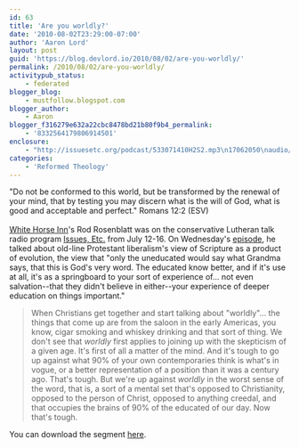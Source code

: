 ```yaml
---
id: 63
title: 'Are you worldly?'
date: '2010-08-02T23:29:00-07:00'
author: 'Aaron Lord'
layout: post
guid: 'https://blog.devlord.io/2010/08/02/are-you-worldly/'
permalink: /2010/08/02/are-you-worldly/
activitypub_status:
    - federated
blogger_blog:
    - mustfollow.blogspot.com
blogger_author:
    - Aaron
blogger_f316279e632a22cbc8478bd21b80f9b4_permalink:
    - '8332564179806914501'
enclosure:
    - "http://issuesetc.org/podcast/533071410H2S2.mp3\n17062050\naudio/mpeg\n"
categories:
    - 'Reformed Theology'
---
```


"Do not be conformed to this world, but be transformed by the renewal of your mind, that by testing you may discern what is the will of God, what is good and acceptable and perfect." Romans 12:2 (ESV)<br /><br /><a href="http://www.whitehorseinn.org/">White Horse Inn</a>'s Rod Rosenblatt was on the conservative Lutheran talk radio program <a href="http://issuesetc.org/">Issues, Etc.</a> from July 12-16.  On Wednesday's <a href="http://issuesetc.org/podcast/533071410H2S2.mp3">episode</a>, he talked about old-line Protestant liberalism's view of Scripture as a product of evolution, the view that "only the uneducated would say what Grandma says, that this is God's very word. The educated know better, and if it's use at all, it's as a springboard to your sort of experience of... not even salvation--that they didn't believe in either--your experience of deeper education on things important."<blockquote>When Christians get together and start talking about "worldly"... the things that come up are from the saloon in the early Americas, you know, cigar smoking and whiskey drinking and that sort of thing.  We don't see that <em>worldly</em> first applies to joining up with the skepticism of a given age. It's first of all a matter of the mind. And it's tough to go up against what 90% of your own contemporaries think is what's in vogue, or a better representation of a position than it was a century ago.  That's tough.  But we're up against <em>worldly</em> in the worst sense of the word, that is, a sort of a mental set that's opposed to Christianity, opposed to the person of Christ, opposed to anything creedal, and that occupies the brains of 90% of the educated of our day. Now that's tough.</blockquote> You can download the segment <a href="http://issuesetc.org/podcast/533071410H2S2.mp3">here</a>.<div class="blogger-post-footer"></div>